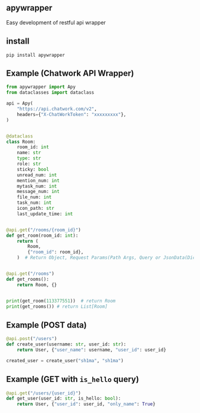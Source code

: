 ## apywrapper

Easy development of restful api wrapper


## install

```
pip install apywrapper
```


## Example (Chatwork API Wrapper)

```python
from apywrapper import Apy
from dataclasses import dataclass

api = Apy(
    "https://api.chatwork.com/v2",
    headers={"X-ChatWorkToken": "xxxxxxxxx"},
)


@dataclass
class Room:
    room_id: int
    name: str
    type: str
    role: str
    sticky: bool
    unread_num: int
    mention_num: int
    mytask_num: int
    message_num: int
    file_num: int
    task_num: int
    icon_path: str
    last_update_time: int


@api.get("/rooms/{room_id}")
def get_room(room_id: int):
    return (
        Room,
        {"room_id": room_id},
    )  # Return Object, Request Params(Path Args, Query or JsonData(Dict))


@api.get("/rooms")
def get_rooms():
    return Room, {}


print(get_room(113377551))  # return Room
print(get_rooms()) # return List[Room]

```

## Example (POST data)
```python
@api.post("/users")
def create_user(username: str, user_id: str):
    return User, {"user_name": username, "user_id": user_id}

created_user = create_user("sh1ma", "sh1ma")
```

## Example (GET with `is_hello` query)
```python
@api.get("/users/{user_id}")
def get_user(user_id: str, is_hello: bool):
    return User, {"user_id": user_id, "only_name": True}
```

